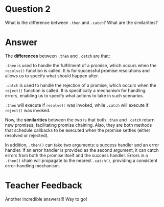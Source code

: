 # Question 2
What is the difference between `.then` and `.catch`? What are the similarities?

# Answer
The **differences** between `.then` and `.catch` are that:

`.then` is used to handle the fulfillment of a promise, which occurs when the `resolve()` function is called. It is for successful promise resolutions and allows us to specify what should happen after.

`.catch` is used to handle the rejection of a promise, which occurs when the `reject()` function is called. It is specifically a mechanism for handling errors, enabling us to specify what actions to take in such scenarios.

`.then` will execute if `resolve()` was invoked, while `.catch` will execute if `reject()` was invoked.

Now, the **similarities** between the two is that both `.then` and `.catch` return new promises, facilitating promise chaining. Also, they are both methods that schedule callbacks to be executed when the promise settles (either resolved or rejected).

In addition, `.then()` can take two arguments: a success handler and an error handler. If an error handler is provided as the second argument, it can catch errors from both the promise itself and the success handler. Errors in a `.then()` chain will propagate to the nearest `.catch()`, providing a consistent error-handling mechanism.

# Teacher Feedback
Another incredible answers!!! Way to go!
